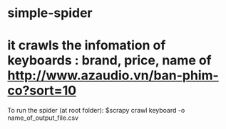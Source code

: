 # simple-spider
# it crawls the infomation of keyboards : brand, price, name of http://www.azaudio.vn/ban-phim-co?sort=10
To run the spider (at root folder): 
$scrapy crawl keyboard -o name_of_output_file.csv




